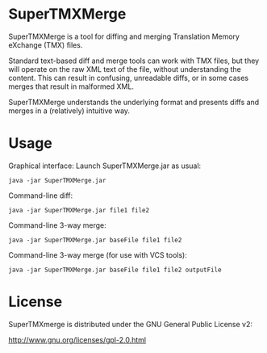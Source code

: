 SuperTMXMerge
=============

SuperTMXMerge is a tool for diffing and merging Translation Memory eXchange (TMX) files.

Standard text-based diff and merge tools can work with TMX files, but they will operate on the raw XML text of the file, without understanding the content. This can result in confusing, unreadable diffs, or in some cases merges that result in malformed XML.

SuperTMXMerge understands the underlying format and presents diffs and merges in a (relatively) intuitive way.


Usage
=====

Graphical interface: Launch SuperTMXMerge.jar as usual:

    java -jar SuperTMXMerge.jar

Command-line diff:

    java -jar SuperTMXMerge.jar file1 file2

Command-line 3-way merge:

    java -jar SuperTMXMerge.jar baseFile file1 file2

Command-line 3-way merge (for use with VCS tools):

    java -jar SuperTMXMerge.jar baseFile file1 file2 outputFile


License
=======

SuperTMXmerge is distributed under the GNU General Public License v2:

http://www.gnu.org/licenses/gpl-2.0.html
